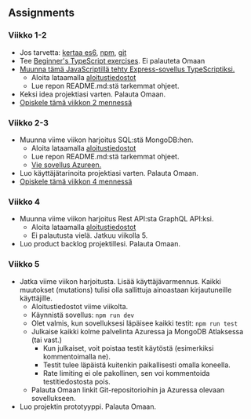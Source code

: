 ## Assignments
### Viikko 1-2
- Jos tarvetta: [kertaa es6](week1/JS.md), [npm](https://www.youtube.com/watch?v=2V1UUhBJ62Y), [git](https://www.youtube.com/watch?v=RGOj5yH7evk)
- Tee [Beginner's TypeScript exercises](https://www.totaltypescript.com/tutorials/beginners-typescript). Ei palauteta Omaan
- [Muunna tämä JavaScriptillä tehty Express-sovellus TypeScriptiksi.](https://github.com/ilkkamtk/wop-assignments/tree/main/week2)
   - Aloita lataamalla [aloitustiedostot](https://github.com/ilkkamtk/SSSF-week1-starter)
   - Lue repon README.md:stä tarkemmat ohjeet.
- Keksi idea projektiasi varten. Palauta Omaan.
- [Opiskele tämä viikkon 2 mennessä](week2/nosql-mongodb-mongoose.md#study-before-the-classes)


### Viikko 2-3
- Muunna viime viikon harjoitus SQL:stä MongoDB:hen.
    - Aloita lataamalla [aloitustiedostot](https://github.com/ilkkamtk/SSSF-week2-starter)
    - Lue repon README.md:stä tarkemmat ohjeet.
    - [Vie sovellus Azureen.](week2/deploy_on_azure.md)
- Luo käyttäjätarinoita projektiasi varten. Palauta Omaan.
- [Opiskele tämä viikkon 4 mennessä](week3/graphql.md#study-before-the-classes)


### Viikko 4
- Muunna viime viikon harjoitus Rest API:sta GraphQL API:ksi.
  - Aloita lataamalla [aloitustiedostot](https://github.com/ilkkamtk/SSSF-week4-5-starter)
  - Ei palautusta vielä. Jatkuu viikolla 5.
- Luo product backlog projektillesi. Palauta Omaan.

### Viikko 5
- Jatka viime viikon harjoitusta. Lisää käyttäjävarmennus. Kaikki muutokset (mutations) tulisi olla sallittuja ainoastaan kirjautuneille käyttäjille.
  - Aloitustiedostot viime viikolta.
  - Käynnistä sovellus: `npm run dev`
  - Olet valmis, kun sovelluksesi läpäisee kaikki testit: `npm run test`
  - Julkaise kaikki kolme palvelinta Azuressa ja MongoDB Atlaksessa (tai vast.)
    - Kun julkaiset, voit poistaa testit käytöstä (esimerkiksi kommentoimalla ne).
    - Testit tulee läpäistä kuitenkin paikallisesti omalla koneella.
    - Rate limiting ei ole pakollinen, sen voi kommentoida testitiedostosta pois.
  - Palauta Omaan linkit Git-repositorioihin ja Azuressa olevaan sovellukseen.
- Luo projektin prototyyppi. Palauta Omaan.
